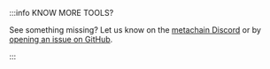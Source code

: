 :::info KNOW MORE TOOLS?

See something missing? Let us know on the [metachain Discord](https://discord.gg/metachain) or by [opening an issue on GitHub](https://github.com/META-MetaChain/metachain-docs/issues/new).

:::
